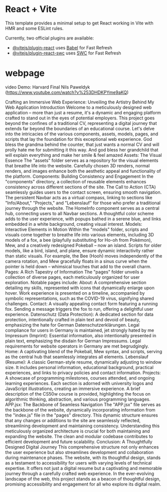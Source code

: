 # React + Vite

This template provides a minimal setup to get React working in Vite with HMR and some ESLint rules.

Currently, two official plugins are available:

- [@vitejs/plugin-react](https://github.com/vitejs/vite-plugin-react/blob/main/packages/plugin-react/README.md) uses [Babel](https://babeljs.io/) for Fast Refresh
- [@vitejs/plugin-react-swc](https://github.com/vitejs/vite-plugin-react-swc) uses [SWC](https://swc.rs/) for Fast Refresh
# webpage
video Demo: Harvard Final Nils Paweldyk
(https://www.youtube.com/watch?v%253DHDKPYme9aKQ)

Crafting an Immersive Web Experience: Unveiling the Artistry Behind My Web Application
Introduction
Welcome to a meticulously designed web application – more than just a resume, it's a dynamic and engaging platform crafted to stand out in the eyes of potential employers. This project goes beyond the confines of a traditional CV, representing a digital journey that extends far beyond the boundaries of an educational course. Let's delve into the intricacies of the various components, assets, models, pages, and scripts that lay the foundation for this exceptional web experience. God bless the grandma behind the counter, that just wants a normal CV and will prolly hate me for submitting it this way. And god bless her grandchild that will explain everything and make her smile & feel amazed
Assets: The Visual Essence
The "assets" folder serves as a repository for the visual elements that breathe life into the website. Carefully chosen 3D renders, normal renders, and images enhance both the aesthetic appeal and functionality of the platform.
Components: Building Consistency and Engagement
In the "components" directory, a collection of reusable elements enhances consistency across different sections of the site. The Call to Action (CTA) seamlessly guides users to the contact screen, ensuring smooth navigation. The persistent Navbar acts as a virtual compass, linking to sections like "Info/About," "Projects," and "Lebenslauf" for those who prefer a traditional journey through the website. The HomeInfo component serves as a central hub, connecting users to all Navbar sections.
A thoughtful color scheme adds to the user experience, with popups bathed in a serene blue, and links embedded in a white background, creating visual interest.
Models: Interactive Elements in Motion
Within the "models" folder, scripts and visuals come together to breathe life into various elements, including 3D models of a fox, a bee (playfully substituting for Ho-oh from Pokémon), Mew, and a creatively redesigned Pokeball – now an island. Scripts for older models, like a bird, island, and plane, ensure dynamic interactivity rather than static visuals.
For example, the Bee (Hooh) moves independently of the camera rotation, and Mew gracefully floats in a sinus curve when the pointer is held down – whimsical touches that add to the overall charm.
Pages: A Rich Tapestry of Information
The "pages" folder unveils a collection of diverse pages, each meticulously organized for user exploration. Notable pages include:
About: A comprehensive section detailing my skills, represented with icons that dynamically enlarge upon hover. Work experience is presented on a timeline, accompanied by symbolic representations, such as the COVID-19 virus, signifying shared challenges.
Contact: A visually appealing contact form featuring a running fox. Sending a message triggers the fox to run, offering a delightful user experience.
Datenschutz (Data Protection): A dedicated section for data protection, intentionally crafted in plain text and devoid of beauty, emphasizing the hate for German Datenschutzerklärungen. Legal compliance for users in Germany is maintained, jet strongly hated by me
Impressum (Imprint): Essential information, also intentionally presented in plain text, emphasizing the disdain for German Impressums. Legal requirements for website operators in Germany are met begrudgingly.
Home: A captivating blend of the Pokeball, Mew syntax, and scripts, serving as the central hub that seamlessly integrates all elements.
Lebenslauf (Resume): A classic German-style resume, dynamically adjusting to window size. It includes personal information, educational background, practical experiences, and links to privacy policies and contact information.
Projects: A showcase of programming milestones, courses attended, and ongoing learning experiences. Each section is adorned with university logos and JavaScript illustrations, creating an immersive experience. A brief description of the CS50w course is provided, highlighting the focus on algorithmic thinking, abstraction, and various programming languages.
APP.jsx: The Backbone of Seamless Navigation
The "APP.jsx" file serves as the backbone of the website, dynamically incorporating information from the "index.js" file in the "pages" directory. This dynamic structure ensures that any changes or additions to the site are seamlessly reflected, streamlining development and maintaining consistency.
Understanding this meticulously organized architecture is crucial for both maintaining and expanding the website. The clean and modular codebase contributes to efficient development and future scalability.
Conclusion: A Thoughtfully Designed Digital Journey
This comprehensive structure not only enhances the user experience but also streamlines development and collaboration during maintenance phases. The website, with its thoughtful design, stands as a testament to accessibility for users with varying levels of technical expertise. It offers not just a digital resume but a captivating and memorable journey through a carefully crafted web experience. In the ever-evolving landscape of the web, this project stands as a beacon of thoughtful design, promising accessibility and engagement for all who explore its digital realm.

